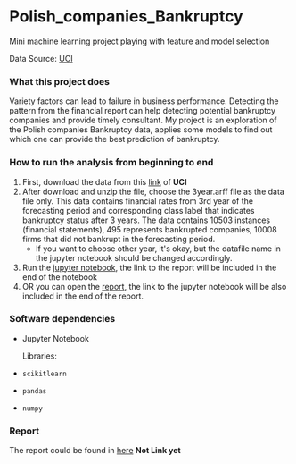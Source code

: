 # Polish_companies_Bankruptcy

Mini machine learning project playing with feature and model selection

Data Source: [UCI](http://archive.ics.uci.edu/ml/datasets/Polish+companies+bankruptcy+data#)

### What this project does

Variety factors can lead to failure in business performance. Detecting the pattern from the financial report can help detecting potential bankruptcy companies and provide timely consultant. My project is an exploration of the Polish companies Bankruptcy data, applies some models to find out which one can provide the best prediction of bankruptcy.

### How to run the analysis from beginning to end

1. First, download the data from this [link](http://archive.ics.uci.edu/ml/datasets/Polish+companies+bankruptcy+data#) of **UCI**
2. After download and unzip the file, choose the 3year.arff file as the data file only. This data contains financial rates from 3rd year of the forecasting period and corresponding class label that indicates bankruptcy status after 3 years. The data contains 10503 instances (financial statements), 495 represents bankrupted companies, 10008 firms that did not bankrupt in the forecasting period. 
   -  If you want to choose other year, it's okay, but the datafile name in the jupyter notebook should be changed accordingly.
3. Run the [jupyter notebook](), the link to the report will be included in the end of the notebook
4. OR you can open the [report](), the link to the jupyter notebook will be also included in the end of the report.

### Software dependencies

- Jupyter Notebook

  Libraries:

- `scikitlearn`

- `pandas`

- `numpy`

### Report

The report could be found in [here](__) **Not Link yet**

